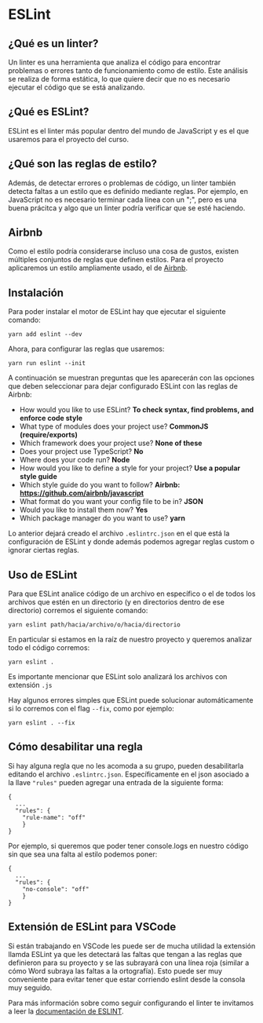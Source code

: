 # ESLint

## ¿Qué es un linter?

Un linter es una herramienta que analiza el código para encontrar problemas o errores tanto de funcionamiento como de estilo. Este análisis se realiza de forma estática, lo que quiere decir que no es necesario ejecutar el código que se está analizando.

## ¿Qué es ESLint?

ESLint es el linter más popular dentro del mundo de JavaScript y es el que usaremos para el proyecto del curso.

## ¿Qué son las reglas de estilo?
Además, de detectar errores o problemas de código, un linter también detecta faltas a un estilo que es definido mediante reglas. Por ejemplo, en JavaScript no es necesario terminar cada línea con un ";", pero es una buena prácitca y algo que un linter podría verificar que se esté haciendo.

## Airbnb
Como el estilo podría considerarse incluso una cosa de gustos, existen múltiples conjuntos de reglas que definen estilos. Para el proyecto aplicaremos un estilo ampliamente usado, el de [Airbnb](https://github.com/airbnb/javascript).

## Instalación
Para poder instalar el motor de ESLint hay que ejecutar el siguiente comando:
```
yarn add eslint --dev
```

Ahora, para configurar las reglas que usaremos:
```
yarn run eslint --init
```

A continuación se muestran preguntas que les aparecerán con las opciones que deben seleccionar para dejar configurado ESLint con las reglas de Airbnb:
- How would you like to use ESLint? **To check syntax, find problems, and enforce code style**
- What type of modules does your project use? **CommonJS (require/exports)**
- Which framework does your project use? **None of these**
- Does your project use TypeScript? **No**
- Where does your code run? **Node**
- How would you like to define a style for your project? **Use a popular style guide**
- Which style guide do you want to follow? **Airbnb: https://github.com/airbnb/javascript**
- What format do you want your config file to be in? **JSON**
- Would you like to install them now? **Yes**
- Which package manager do you want to use? **yarn**

Lo anterior dejará creado el archivo `.eslintrc.json` en el que está la configuración de ESLint y donde además podemos agregar reglas custom o ignorar ciertas reglas.

## Uso de ESLint
Para que ESLint analice código de un archivo en específico o el de todos los archivos que estén en un directorio (y en directorios dentro de ese directorio) corremos el siguiente comando:
```
yarn eslint path/hacia/archivo/o/hacia/directorio
```

En particular si estamos en la raíz de nuestro proyecto y queremos analizar todo el código corremos:
```
yarn eslint .
```

Es importante mencionar que ESLint solo analizará los archivos con extensión `.js`

Hay algunos errores simples que ESLint puede solucionar automáticamente si lo corremos con el flag `--fix`, como por ejemplo:
```
yarn eslint . --fix
```

## Cómo desabilitar una regla
Si hay alguna regla que no les acomoda a su grupo, pueden desabilitarla editando el archivo `.eslintrc.json`. Específicamente en el json asociado a la llave `"rules"` pueden agregar una entrada de la siguiente forma:
```
{
  ...
  "rules": {
    "rule-name": "off"
    }
}
```

Por ejemplo, si queremos que poder tener console.logs en nuestro código sin que sea una falta al estilo podemos poner:
```
{
  ...
  "rules": {
    "no-console": "off"
    }
}
```

## Extensión de ESLint para VSCode
Si están trabajando en VSCode les puede ser de mucha utilidad la extensión llamda ESLint ya que les detectará las faltas que tengan a las reglas que definieron para su proyecto y se las subrayará con una línea roja (similar a cómo Word subraya las faltas a la ortografía). Esto puede ser muy conveniente para evitar tener que estar corriendo eslint desde la consola muy seguido.

Para más información sobre como seguir configurando el linter te invitamos a leer la [documentación de ESLINT](https://eslint.org/docs/latest/user-guide/getting-started).